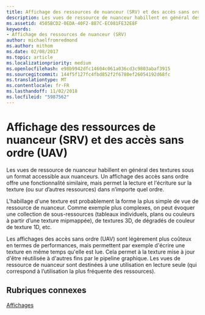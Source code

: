 ```yaml
---
title: Affichage des ressources de nuanceur (SRV) et des accès sans ordre (UAV)
description: Les vues de ressource de nuanceur habillent en général des textures sous un format accessible aux nuanceurs. Un affichage des accès sans ordre offre une fonctionnalité similaire, mais permet la lecture et l'écriture sur la texture (ou sur d’autres ressources) dans n’importe quel ordre.
ms.assetid: 4505BCD2-0EDA-40F2-887C-EC081FE32E8F
keywords:
- Affichage des ressources de nuanceur (SRV)
author: michaelfromredmond
ms.author: mithom
ms.date: 02/08/2017
ms.topic: article
ms.localizationpriority: medium
ms.openlocfilehash: e98b9942dfc14604c061a036cd3c9803abaf3915
ms.sourcegitcommit: 144f5f127fc4fbd852f2f6780ef26054192d68fc
ms.translationtype: MT
ms.contentlocale: fr-FR
ms.lasthandoff: 11/02/2018
ms.locfileid: "5987562"
---
```

# <a name="shader-resource-view-srv-and-unordered-access-view-uav"></a>Affichage des ressources de nuanceur (SRV) et des accès sans ordre (UAV)


Les vues de ressource de nuanceur habillent en général des textures sous un format accessible aux nuanceurs. Un affichage des accès sans ordre offre une fonctionnalité similaire, mais permet la lecture et l'écriture sur la texture (ou sur d’autres ressources) dans n’importe quel ordre.

L'habillage d'une texture est probablement la forme la plus simple de vue de ressource de nuanceur. Comme exemple plus complexes, on peut évoquer une collection de sous-ressources (tableaux individuels, plans ou couleurs à partir d’une texture mipmappée), de textures 3D, de dégradés de couleur de texture 1D, etc.

Les affichages des accès sans ordre (UAV) sont légèrement plus coûteux en termes de performances, mais permettent par exemple d'écrire une texture en même temps qu'elle est lue. Cela permet à la texture mise à jour d'être réutilisée à d'autres fins par le pipeline graphique. Les vues de ressource de nuanceur sont destinées à une utilisation en lecture seule (qui correspond à l’utilisation la plus fréquente des ressources).

## <a name="span-idrelated-topicsspanrelated-topics"></a><span id="related-topics"></span>Rubriques connexes


[Affichages](views.md)

 

 




